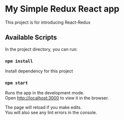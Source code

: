 # My Simple Redux React app

This project is for introducing React-Redux

## Available Scripts

In the project directory, you can run:

### `npm install`

Install dependency for this project

### `npm start`

Runs the app in the development mode.\
Open [http://localhost:3000](http://localhost:3000) to view it in the browser.

The page will reload if you make edits.\
You will also see any lint errors in the console.
